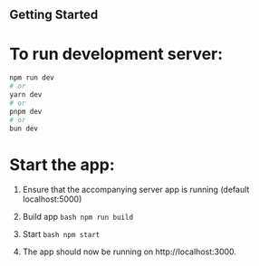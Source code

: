 ## Getting Started

# To run development server:
```bash
npm run dev
# or
yarn dev
# or
pnpm dev
# or
bun dev
```

# Start the app:

  1. Ensure that the accompanying server app is running (default localhost:5000)

  2. Build app
    ```bash
    npm run build
    ```

  3. Start
    ```bash
    npm start
    ```

  4. The app should now be running on http://localhost:3000.